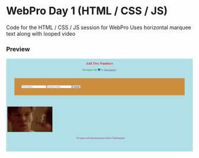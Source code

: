 # WebPro Day 1 (HTML / CSS / JS)

Code for the HTML / CSS / JS session for WebPro
Uses horizontal marquee text along with looped video

### Preview
<img src="./assets/screen.png"></img>
